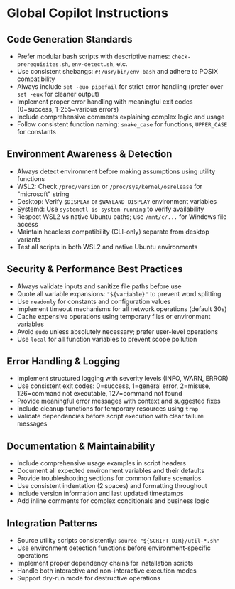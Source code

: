 # Global Copilot Instructions

## Code Generation Standards

- Prefer modular bash scripts with descriptive names: `check-prerequisites.sh`, `env-detect.sh`, etc.
- Use consistent shebangs: `#!/usr/bin/env bash` and adhere to POSIX compatibility
- Always include `set -euo pipefail` for strict error handling (prefer over `set -eux` for cleaner output)
- Implement proper error handling with meaningful exit codes (0=success, 1-255=various errors)
- Include comprehensive comments explaining complex logic and usage
- Follow consistent function naming: `snake_case` for functions, `UPPER_CASE` for constants

## Environment Awareness & Detection

- Always detect environment before making assumptions using utility functions
- WSL2: Check `/proc/version` or `/proc/sys/kernel/osrelease` for "microsoft" string
- Desktop: Verify `$DISPLAY` or `$WAYLAND_DISPLAY` environment variables
- Systemd: Use `systemctl is-system-running` to verify availability
- Respect WSL2 vs native Ubuntu paths; use `/mnt/c/...` for Windows file access
- Maintain headless compatibility (CLI-only) separate from desktop variants
- Test all scripts in both WSL2 and native Ubuntu environments

## Security & Performance Best Practices

- Always validate inputs and sanitize file paths before use
- Quote all variable expansions: `"${variable}"` to prevent word splitting
- Use `readonly` for constants and configuration values
- Implement timeout mechanisms for all network operations (default 30s)
- Cache expensive operations using temporary files or environment variables
- Avoid `sudo` unless absolutely necessary; prefer user-level operations
- Use `local` for all function variables to prevent scope pollution

## Error Handling & Logging

- Implement structured logging with severity levels (INFO, WARN, ERROR)
- Use consistent exit codes: 0=success, 1=general error, 2=misuse, 126=command not executable, 127=command not found
- Provide meaningful error messages with context and suggested fixes
- Include cleanup functions for temporary resources using `trap`
- Validate dependencies before script execution with clear failure messages

## Documentation & Maintainability

- Include comprehensive usage examples in script headers
- Document all expected environment variables and their defaults
- Provide troubleshooting sections for common failure scenarios
- Use consistent indentation (2 spaces) and formatting throughout
- Include version information and last updated timestamps
- Add inline comments for complex conditionals and business logic

## Integration Patterns

- Source utility scripts consistently: `source "${SCRIPT_DIR}/util-*.sh"`
- Use environment detection functions before environment-specific operations
- Implement proper dependency chains for installation scripts
- Handle both interactive and non-interactive execution modes
- Support dry-run mode for destructive operations
